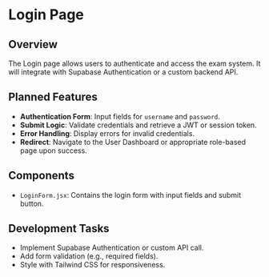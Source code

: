 # Login Page

## Overview
The Login page allows users to authenticate and access the exam system. It will integrate with Supabase Authentication or a custom backend API.

## Planned Features
- **Authentication Form**: Input fields for `username` and `password`.
- **Submit Logic**: Validate credentials and retrieve a JWT or session token.
- **Error Handling**: Display errors for invalid credentials.
- **Redirect**: Navigate to the User Dashboard or appropriate role-based page upon success.

## Components
- `LoginForm.jsx`: Contains the login form with input fields and submit button.

## Development Tasks
- Implement Supabase Authentication or custom API call.
- Add form validation (e.g., required fields).
- Style with Tailwind CSS for responsiveness.
